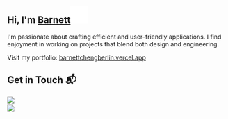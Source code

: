 <h2>Hi, I'm <a href="https://github.com/barnettch26">Barnett<a><img src="https://github.com/Kathryn-Jie/Kathryn-Jie/blob/main/wave.gif" width="40px"/></h1>
<p>I'm passionate about crafting efficient and user-friendly applications. I find enjoyment in working on projects that blend both design and engineering.</p>
<p>Visit my portfolio: <a href="https://barnettchengberlin.vercel.app">barnettchengberlin.vercel.app</a></p>
<h2>Get in Touch 📬</h1>
<p>
  <a href="https://linkedin.com/in/barnett-chengberlin">
    <img src="https://img.shields.io/badge/linkedin-%230077B5.svg?style=for-the-badge&logo=linkedin&logoColor=white" />
  </a>
  <br>
  <a href="mailto:barnett.chengberlin@outlook.com">
    <img src="https://img.shields.io/badge/Microsoft_Outlook-0078D4?style=for-the-badge&logo=microsoft-outlook&logoColor=white" />
  </a>
</p>
